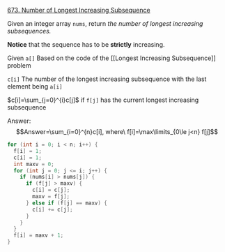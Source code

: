 [673. Number of Longest Increasing Subsequence](https://leetcode.com/problems/number-of-longest-increasing-subsequence/)

Given an integer array `nums`, return _the number of longest increasing subsequences._

**Notice** that the sequence has to be **strictly** increasing.


Given ```a[]```
Based on the code of the [[Longest Increasing Subsequence]] problem

 ```c[i]```  The number of the longest increasing subsequence with the last element being ```a[i]```
 
  $c[i]=\sum_{j=0}^{i}c[j]$  if ```f[j]``` has the current longest increasing subsequence

   Answer: 
   $$Answer=\sum_{i=0}^{n}c[i], where\ f[i]=\max\limits_{0\le j<n} f[j]$$

``` cpp fold:"Implementation"
for (int i = 0; i < n; i++) {
  f[i] = 1;
  c[i] = 1;
  int maxv = 0;
  for (int j = 0; j <= i; j++) {
	if (nums[i] > nums[j]) {
	  if (f[j] > maxv) {
		c[i] = c[j];
		maxv = f[j];
	  } else if (f[j] == maxv) {
		c[i] += c[j];
	  }
	}
  }
  f[i] = maxv + 1;
}
```

